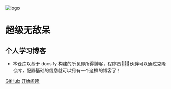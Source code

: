 ![logo](_media/logo.png)

# 超级无敌呆
## 个人学习博客
- 本仓库以基于 docsify 构建的所见即所得博客，程序员👨🏻‍💻伙伴可以通过克隆仓库，配置基础的信息就可以拥有一个这样的博客了！

[GitHub](<https://github.com/Super-Z97/Super-Z97.github.io>)
[开始阅读](README.md)